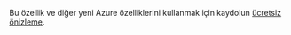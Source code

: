 Bu özellik ve diğer yeni Azure özelliklerini kullanmak için kaydolun [ücretsiz önizleme](https://account.windowsazure.com/PreviewFeatures).

